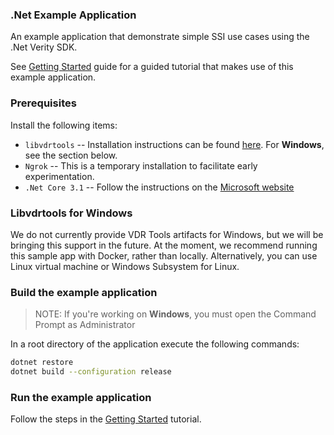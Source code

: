### .Net Example Application

An example application that demonstrate simple SSI use cases using the .Net Verity SDK.

See [Getting Started](../../../docs/getting-started/getting-started.md) guide for a guided tutorial that makes use of this example application.

### Prerequisites

Install the following items:
* `libvdrtools` -- Installation instructions can be found [here](https://gitlab.com/evernym/verity/vdr-tools#installing). For **Windows**, see the section below.
* `Ngrok` -- This is a temporary installation to facilitate early experimentation.
* `.Net Core 3.1` -- Follow the instructions on the [Microsoft website](https://docs.microsoft.com/en-us/dotnet/core/install)

### Libvdrtools for Windows

We do not currently provide VDR Tools artifacts for Windows, but we will be bringing this support in the future. At the moment, we recommend running this sample app with Docker, rather than locally. Alternatively, you can use Linux virtual machine or Windows Subsystem for Linux. 

### Build the example application

> NOTE: If you're working on **Windows**, you must open the Command Prompt as Administrator

In a root directory of the application execute the following commands:
```sh  
dotnet restore
dotnet build --configuration release
```  

### Run the example application

Follow the steps in the [Getting Started](../../../docs/getting-started/getting-started.md) tutorial.
